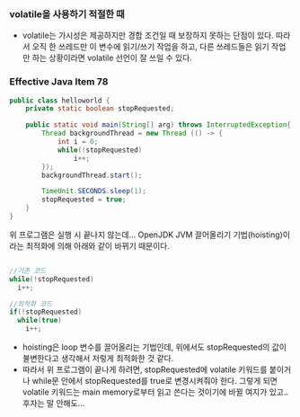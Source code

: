 ### volatile을 사용하기 적절한 때

- volatile는 가시성은 제공하지만 경합 조건일 때 보장하지 못하는 단점이 있다. 따라서 오직 한 쓰레드만 이 변수에 읽기/쓰기 작업을 하고,
다른 쓰레드들은 읽기 작업만 하는 상황이라면 volatile 선언이 잘 쓰일 수 있다.

### Effective Java Item 78

```java
public class helloworld {
    private static boolean stopRequested;

    public static void main(String[] arg) throws InterruptedException{
        Thread backgroundThread = new Thread (() -> {
            int i = 0;
            while(!stopRequested)
                i++;
        });
        backgroundThread.start();

        TimeUnit.SECONDS.sleep(1);
        stopRequested = true;
    }
}
```
위 프로그램은 실행 시 끝나지 않는데... OpenJDK JVM 끌어올리기 기법(hoisting)이라는 최적화에 의해 아래와 같이 바뀌기 때문이다. 

```java

//기존 코드
while(!stopRequested)
  i++;

//최적화 코드
if(!stopRequested)
  while(true)
    i++;
```

- hoisting은 loop 변수를 끌어올리는 기법인데, 위에서도 stopRequested의 값이 불변한다고 생각해서 저렇게 최적화한 것 같다.
- 따라서 위 프로그램이 끝나게 하려면, stopRequested에 volatile 키워드를 붙이거나 while문 안에서 stopRequested를 true로 변경시켜줘야 한다.
그렇게 되면 volatile 키워드는 main memory로부터 읽고 쓴다는 것이기에 바뀔 여지가 있고.. 후자는 말 안해도...
